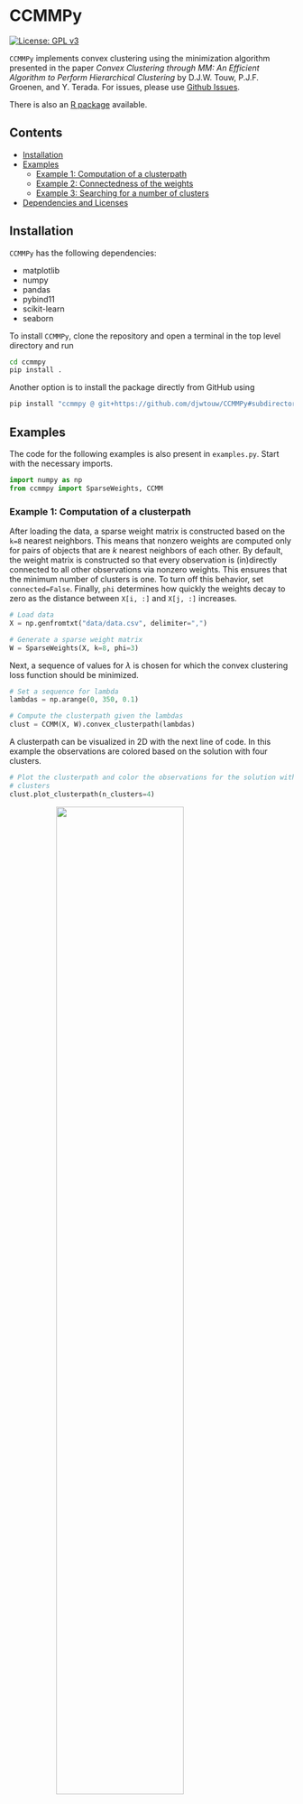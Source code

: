 
# CCMMPy

[![License: GPL v3](https://img.shields.io/badge/License-GPLv3-blue.svg)](https://www.gnu.org/licenses/gpl-3.0)

`CCMMPy` implements convex clustering using the minimization algorithm presented in the paper _Convex Clustering through MM: An Efficient Algorithm to Perform Hierarchical Clustering_ by D.J.W. Touw, P.J.F. Groenen, and Y. Terada. For issues, please use [Github Issues](https://github.com/djwtouw/CCMMPy/issues).

There is also an [R package](https://github.com/djwtouw/CCMMR) available.

## Contents
- [Installation](#installation)
- [Examples](#examples)
	* [Example 1: Computation of a clusterpath](#example-1-computation-of-a-clusterpath)
	* [Example 2: Connectedness of the weights](#example-2-connectedness-of-the-weights)
	* [Example 3: Searching for a number of clusters](#example-3-searching-for-a-number-of-clusters)
- [Dependencies and Licenses](#dependencies-and-licenses)

## Installation
`CCMMPy` has the following dependencies:
- matplotlib
- numpy
- pandas
- pybind11
- scikit-learn
- seaborn

To install `CCMMPy`, clone the repository and open a terminal in the top level directory and run
``` bash
cd ccmmpy
pip install .
```
Another option is to install the package directly from GitHub using
``` bash
pip install "ccmmpy @ git+https://github.com/djwtouw/CCMMPy#subdirectory=ccmmpy"
```

## Examples
The code for the following examples is also present in `examples.py`. Start with the necessary imports.
```Python
import numpy as np
from ccmmpy import SparseWeights, CCMM
```
### Example 1: Computation of a clusterpath
After loading the data, a sparse weight matrix is constructed based on the `k=8` nearest neighbors. This means that nonzero weights are computed only for pairs of objects that are _k_ nearest neighbors of each other. By default, the weight matrix is constructed so that every observation is (in)directly connected to all other observations via nonzero weights. This ensures that the minimum number of clusters is one. To turn off this behavior, set `connected=False`. Finally, `phi` determines how quickly the weights decay to zero as the distance between `X[i, :]` and `X[j, :]` increases.

```Python
# Load data
X = np.genfromtxt("data/data.csv", delimiter=",")

# Generate a sparse weight matrix
W = SparseWeights(X, k=8, phi=3)
```
Next, a sequence of values for $\lambda$ is chosen for which the convex clustering loss function should be minimized.
```Python
# Set a sequence for lambda
lambdas = np.arange(0, 350, 0.1)

# Compute the clusterpath given the lambdas
clust = CCMM(X, W).convex_clusterpath(lambdas)
```
A clusterpath can be visualized in 2D with the next line of code. In this example the observations are colored based on the solution with four clusters.
```Python
# Plot the clusterpath and color the observations for the solution with four
# clusters
clust.plot_clusterpath(n_clusters=4)
```

<img src="./inst/doc/repo_plots/clusterpath_1.svg" width="67%" style="display: block; margin: auto;" />

The value for `phi` can be changed on the fly: when setting it to a new value, the weight matrix is automatically updated. The same is true for `k`, `connected`, and `connection_type`. After running the following bit of code, we can see that the clusterpath is altered slightly in comparison to the previous clusterpath that was computed with `phi=3`.
```Python
# Change phi
W.phi = 4.5

# Compute the clusterpath given the lambdas
clust = CCMM(X, W).convex_clusterpath(lambdas)

# Plot the clusterpath and color the observations for the solution with four
# clusters
clust.plot_clusterpath(n_clusters=4)
```

<img src="./inst/doc/repo_plots/clusterpath_2.svg" width="67%" style="display: block; margin: auto;" />

To get a cluster membership vector for a particular number of clusters, there must be a $\lambda$ for which that number of clusters was found. The following line will raise an exception if the requested number of clusters is not available.
```Python
# Get the cluster membership vector
labels = clust.clusters(4)

# Fails
labels = clust.clusters(93)
```

### Example 2: Connectedness of the weights
If a connected weight matrix is not enforced by calling `SparseWeights(..., connected=False)`, there is no guarantee that the clusterpath will terminate in one cluster. This is illustrated in the following example. Begin with a small randomly generated data set. This time, connectedness of the sparse weight matrix is not ensured.
```Python
# Generate a data set
np.random.seed(12)
X = np.random.rand(10, 2)

# Generate a sparse weight matrix
W = SparseWeights(X, k=2, phi=3, connected=False)

# Set a sequence for lambda
lambdas = np.arange(0, 60, 0.05)

# Compute the clusterpath given the lambdas
clust = CCMM(X, W).convex_clusterpath(lambdas)
```
In the following clusterpath the nonzero weights are drawn as dashed lines between the objects. There are two groups that are not connected, which causes the minimum number of clusters to be two.
```Python
# Plot the clusterpath and draw nonzero weights
clust.plot_clusterpath(n_clusters=2, draw_nz_weights=True)
```

<img src="./inst/doc/repo_plots/clusterpath_3.svg" width="50%" style="display: block; margin: auto;" />

A scatter plot can also be drawn, which leaves out the clusterpath trails.
```Python
# Scatter plot
clust.scatter(n_clusters=2, draw_nz_weights=True)
```

<img src="./inst/doc/repo_plots/scatter_1.svg" width="50%" style="display: block; margin: auto;" />

The default option is to ensure a connected weight matrix via a symmetric circulant matrix. This method connects each object $i$ with $i+1$, guaranteeing that there is a path between all objects. Setting `W.connected = True` automatically performs the required operations to obtain a connected weight matrix.
```Python
# Set connected to true, defaults to using a symmetric circulant matrix to
# ensure connectedness
W.connected = True

# Compute the clusterpath again
clust = CCMM(X, W).convex_clusterpath(lambdas)

# Plot the clusterpath and draw nonzero weights
clust.scatter(n_clusters=2, draw_nz_weights=True)
```
The clusterpath below shows which nonzero weights were added to the weight matrix. Although it may look messy at first glance, the result of this approach is comparable to the disconnected weight matrix. If the clusterpath result is queried for a solution with two clusters, the same two are returned as by the clusterpath that used the disconnected weight matrix. The main difference is that in this case, it is possible to also to ask for fewer than two clusters.

<img src="./inst/doc/repo_plots/clusterpath_4.svg" width="50%" style="display: block; margin: auto;" />

A more advanced method of adding nonzero weights involves a minimum spanning tree. At the cost of a higher computational burden, the minimum number of nonzero weights that ensures a connected weight matrix can be added. It is easy to change the method used to obtain a connected weight matrix by modifying the `connection_type` attribute. Switching back to the symmetric circulant approach can be achieved by the command `W.connection_type = "SC"`.
```Python
# Change the method to MST
W.connection_type = "MST"

# Compute the clusterpath again
clust = CCMM(X, W).convex_clusterpath(lambdas)

# Plot the clusterpath and draw nonzero weights
clust.scatter(n_clusters=2, draw_nz_weights=True)
```
Similar to the clusterpath that used the symmetric circulant matrix, the minimum spanning tree approach is also able to deliver the same two clusters as in the disconnected case while being able to reduce the number of clusters below that.

<img src="./inst/doc/repo_plots/clusterpath_5.svg" width="50%" style="display: block; margin: auto;" />

### Example 3: Searching for a number of clusters
So far, the choice for $\lambda$ has determined what the number of clusters was going to be. However, it can be difficult to guess in advance what value for $\lambda$ corresponds to a particular number of clusters. The following code looks for clusterings in a specified range. If the lower and upper bounds are equal, just a single clustering is looked for.
```Python
# Generate a data set
np.random.seed(2)
X = np.random.rand(10, 2)

# Generate a sparse weight matrix
W = SparseWeights(X, k=2, phi=3)

# Find two clusters
clust = CCMM(X, W).convex_clustering(target_low=2, target_high=2)

# Scatter plot of the result
clust.scatter(n_clusters=2)
```

<img src="./inst/doc/repo_plots/scatter_2.svg" width="50%" style="display: block; margin: auto;" />

Generally, this is not recommended, as convex clustering clusters observations by applying shrinkage, numerical inaccuracies may render some clusterings impossible to obtain. Adjusting the lower and upper bounds, we can search for all clusterings between one and ten.
```Python
# Find all clusterings in the range [1, 10]
clust = CCMM(X, W).convex_clustering(target_low=1, target_high=10)
```
A common way to visualize the result from a hierarchical clustering method is a dendrogram. The height at which observations is clustered is determined by $\lambda$. 
```Python
# Plot the dendrogram
clust.plot_dendrogram()
```

<img src="./inst/doc/repo_plots/dendrogram_1.svg" width="67%" style="display: block; margin: auto;" />

By default, $\lambda$ is scaled as $\ln(1+\lambda)$ (as denoted by `height_transformation="log"`), which generally improves the spacing between cluster fusions. Alternatives for `height_transformation` are `"sqrt"`, which takes the square root of $\lambda$, and `"none"`, which does not transform $\lambda$.

## Dependencies and Licenses

This project uses the Eigen C++ library for linear algebra operations, which is licensed under the [MPL2.0](https://www.mozilla.org/en-US/MPL/2.0/) license. The Eigen source files that are included in this repository can be found in the `ccmmpy/cpp/include/Eigen/` subdirectory. For more information about Eigen, including documentation and usage examples, please visit the [Eigen website](http://eigen.tuxfamily.org/).

In addition, this project is licensed under the GNU General Public License version 3 (GPLv3). The GPLv3 is a widely-used free software license that requires derivative works to be licensed under the same terms. The full text of the GPLv3 can be found in the `ccmmpy/LICENSE` file.
